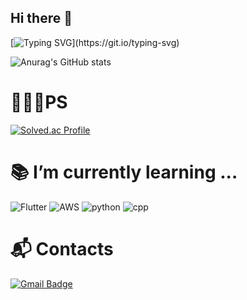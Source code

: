 ## Hi there 👋

<!--
**inhyuk0102/inhyuk0102** is a ✨ _special_ ✨ repository because its `README.md` (this file) appears on your GitHub profile.

Here are some ideas to get you started:

- 🔭 I’m currently working on ...
- 🌱 I’m currently learning ...
- 👯 I’m looking to collaborate on ...
- 🤔 I’m looking for help with ...
- 💬 Ask me about ...
- 📫 How to reach me: ...
- 😄 Pronouns: ...
- ⚡ Fun fact: ...
-->

[![Typing SVG](https://readme-typing-svg.demolab.com/?lines=Welcome+to+the+myprofile!;어서오세요!)](https://git.io/typing-svg)

![Anurag's GitHub stats](https://github-readme-stats.vercel.app/api?username=inhyuk0102&show_icons=true&theme=radical)
#  🧑🏻‍💻PS
[![Solved.ac Profile](http://mazassumnida.wtf/api/v2/generate_badge?boj=inhyuk0102)](https://solved.ac/inhyuk0102/)

# 📚 I’m currently learning ...
![Flutter](https://img.shields.io/badge/Flutter-02569B?style=for-the-badge&logo=flutter&logoColor=white)
![AWS](https://img.shields.io/badge/Amazon_AWS-FF9900?style=for-the-badge&logo=amazonaws&logoColor=white)
![python](https://img.shields.io/badge/Python-3776AB?style=for-the-badge&logo=python&logoColor=white)
![cpp](https://img.shields.io/badge/C%23-239120?style=for-the-badge&logo=c-sharp&logoColor=white)

# :mailbox_with_mail: Contacts
[![Gmail Badge](https://img.shields.io/badge/Gmail-d14836?style=flat-square&logo=Gmail&logoColor=white&link=mailto:inhyuk0102@gmail.com)](mailto:inhyuk0102@gmail.com)
